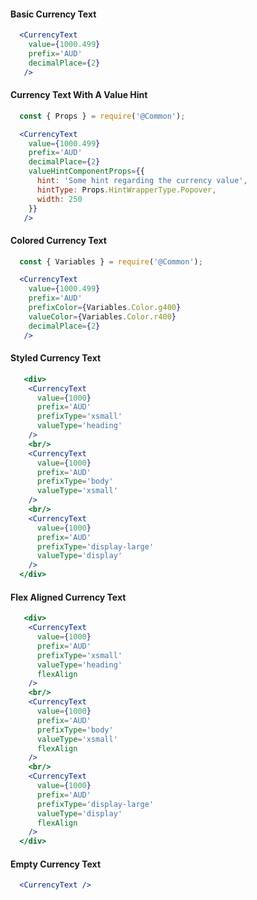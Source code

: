 #### Basic Currency Text

```jsx
  <CurrencyText
    value={1000.499}
    prefix='AUD'
    decimalPlace={2}
   />
```

#### Currency Text With A Value Hint

```jsx
  const { Props } = require('@Common');

  <CurrencyText
    value={1000.499}
    prefix='AUD'
    decimalPlace={2}
    valueHintComponentProps={{
      hint: 'Some hint regarding the currency value',
      hintType: Props.HintWrapperType.Popover,
      width: 250
    }}
   />
```

#### Colored Currency Text

```jsx
  const { Variables } = require('@Common');

  <CurrencyText
    value={1000.499}
    prefix='AUD'
    prefixColor={Variables.Color.g400}
    valueColor={Variables.Color.r400}
    decimalPlace={2}
   />
```

#### Styled Currency Text

```jsx
   <div>
    <CurrencyText
      value={1000}
      prefix='AUD'
      prefixType='xsmall'
      valueType='heading'
    />
    <br/>
    <CurrencyText
      value={1000}
      prefix='AUD'
      prefixType='body'
      valueType='xsmall'
    />
    <br/>
    <CurrencyText
      value={1000}
      prefix='AUD'
      prefixType='display-large'
      valueType='display'
    />
  </div>
```

#### Flex Aligned Currency Text

```jsx
   <div>
    <CurrencyText
      value={1000}
      prefix='AUD'
      prefixType='xsmall'
      valueType='heading'
      flexAlign
    />
    <br/>
    <CurrencyText
      value={1000}
      prefix='AUD'
      prefixType='body'
      valueType='xsmall'
      flexAlign
    />
    <br/>
    <CurrencyText
      value={1000}
      prefix='AUD'
      prefixType='display-large'
      valueType='display'
      flexAlign
    />
  </div>
```

#### Empty Currency Text

```jsx
  <CurrencyText />
```

